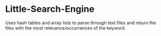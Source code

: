 # Little-Search-Engine
Uses hash tables and array lists to parse through text files and return the files with the most relevance/occurrences of the keyword.
